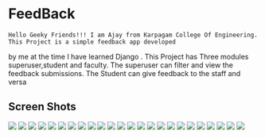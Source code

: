 # FeedBack
	Hello Geeky Friends!!! I am Ajay from Karpagam College Of Engineering. This Project is a simple feedback app developed 
by me at the time I have learned Django . This Project has Three modules superuser,student and faculty. The superuser can filter
and view the feedback submissions. The Student can give feedback to the staff and versa

## Screen Shots

<img src="screenshot/1.PNG" >
<img src="screenshot/2.PNG" >
<img src="screenshot/3.PNG" >
<img src="screenshot/4.PNG" >
<img src="screenshot/5.PNG" >
<img src="screenshot/6.PNG" >
<img src="screenshot/7.PNG" >
<img src="screenshot/8.PNG" >
<img src="screenshot/9.PNG" >
<img src="screenshot/10.PNG" >
<img src="screenshot/11.PNG" >
<img src="screenshot/12.PNG" >
<img src="screenshot/13.PNG" >
<img src="screenshot/14.PNG" >
<img src="screenshot/15.PNG" >
<img src="screenshot/16.PNG" >
<img src="screenshot/17.PNG" >
<img src="screenshot/18.PNG" >
<img src="screenshot/19.PNG" >
<img src="screenshot/20.PNG" >
<img src="screenshot/21.PNG" >
<img src="screenshot/22.PNG" >
<img src="screenshot/23.PNG" >
<img src="screenshot/24.PNG" >